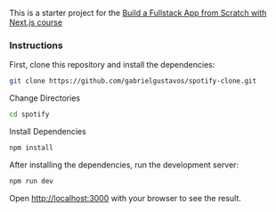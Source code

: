 This is a starter project for the [Build a Fullstack App from Scratch with Next.js course](https://frontendmasters.com/courses/fullstack-app-next/)


### Instructions

First, clone this repository and install the dependencies:

```bash
git clone https://github.com/gabrielgustavos/spotify-clone.git
```

Change Directories

```bash
cd spotify
```

Install Dependencies

```bash
npm install
```

After installing the dependencies, run the development server:

```bash
npm run dev
```

Open [http://localhost:3000](http://localhost:3000) with your browser to see the result. 


